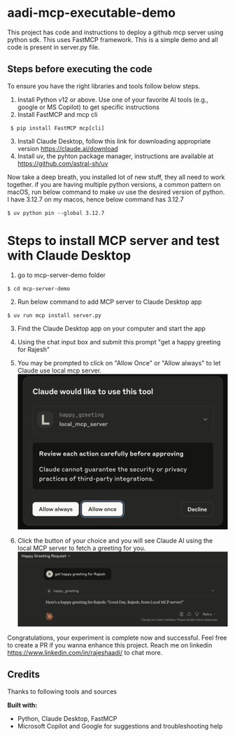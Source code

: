 # aadi-mcp-executable-demo
This project has code and instructions to deploy a github mcp server using python sdk. 
This uses FastMCP framework. This is a simple demo and all code is present in server.py file.

## Steps before executing the code
To ensure you have the right libraries and tools follow below steps.
1. Install Python v12 or above. Use one of your favorite AI tools (e.g., google or MS Copilot) to get specific instructions
2. Install FastMCP and mcp cli
```console
 $ pip install FastMCP mcp[cli] 
 ```
3. Install Claude Desktop, follow this link for downloading appropriate version https://claude.ai/download
4. Install uv, the pyhton package manager, instructions are available at https://github.com/astral-sh/uv

Now take a deep breath, you installed lot of new stuff, they all need to work together. 
if you are having multiple python versions, a common pattern on macOS, run below command to make 
uv use the desired version of python. I have 3.12.7 on my macos, hence below command has 3.12.7
```console
$ uv python pin --global 3.12.7
```

# Steps to install MCP server and test with Claude Desktop
1. go to mcp-server-demo folder
```console 
$ cd mcp-server-demo
```
2. Run below command to add MCP server to Claude Desktop app
```console 
$ uv run mcp install server.py
```
3. Find the Claude Desktop app on your computer and start the app
4. Using the chat input box and submit this prompt "get a happy greeting for Rajesh"
5. You may be prompted to click on "Allow Once" or "Allow always" to let Claude use local mcp server. 
![ClaudePrompt](./readme/images/ClaudeSecurityPrompt.png)

6. Click the button of your choice and you will see Claude AI using the local MCP server to fetch a greeting for you.
![HappyGreeting](./readme/images/HappyGreeting.png)

Congratulations, your experiment is complete now and successful. Feel free to create a PR if you wanna enhance this project. Reach me on linkedin https://www.linkedin.com/in/rajeshaadi/ to chat more.

## Credits
Thanks to following tools and sources

**Built with:**
- Python, Claude Desktop, FastMCP
- Microsoft Copilot and Google for suggestions and troubleshooting help
